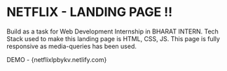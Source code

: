 # NETFLIX - LANDING PAGE !!


Build as a task for Web Development Internship in BHARAT INTERN. Tech Stack used to make this landing page is HTML, CSS, JS. This page is fully responsive as media-queries has been used. 

DEMO - {netflixlpbykv.netlify.com}
